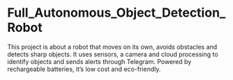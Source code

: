 # Full_Autonomous_Object_Detection_Robot
This project is about a robot that moves on its own, avoids obstacles and detects sharp objects. It uses sensors, a camera and cloud processing to identify objects and sends alerts through Telegram. Powered by rechargeable batteries, it’s low cost and eco-friendly.
